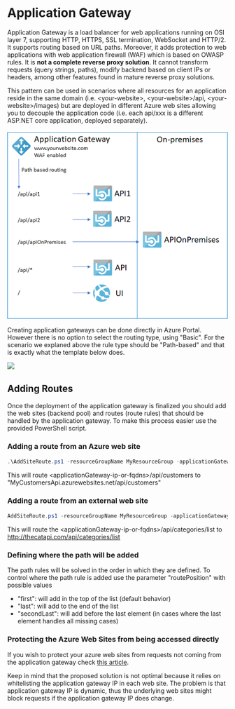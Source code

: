 # Application Gateway

Application Gateway is a load balancer for web applications running on OSI layer 7, supporting HTTP, HTTPS, SSL termination, WebSocket and HTTP/2.  It supports routing based on URL paths. Moreover, it adds protection to web applications with web application firewall (WAF) which is based on OWASP rules.
It is **not a complete reverse proxy solution**. It cannot transform requests (query strings, paths), modify backend based on client IPs or headers, among other features found in mature reverse proxy solutions.

This pattern can be used in scenarios where all resources for an application  reside in the same domain (i.e. &lt;your-website&gt;, &lt;your-website&gt;/api, &lt;your-website&gt;/images) but are deployed in different Azure web sites allowing you to decouple the application code (i.e. each api/xxx is a different ASP.NET core application, deployed separately).

![Application gateway with Web Sites](./media/application-gateway-overview.png)

Creating application gateways can be done directly in Azure Portal. However there is no option to select the routing type, using "Basic". For the scenario we explaned above the rule type should be "Path-based" and that is exactly what the template below does.

<a href="https://portal.azure.com/#create/Microsoft.Template/uri/https%3A%2F%2Fraw.githubusercontent.com%2Ffbeltrao%2Fazdeploy%2Fmaster%2Fapplication-gateway%2Ftemplate.json" target="_blank">
    <img src="https://azuredeploy.net/deploybutton.png"/>
</a>

## Adding Routes

Once the deployment of the application gateway is finalized you should add the web sites (backend pool) and routes (route rules) that should be handled by the application gateway. To make this process easier use the provided PowerShell script.

### Adding a route from an Azure web site

```powershell
.\AddSiteRoute.ps1 -resourceGroupName MyResourceGroup -applicationGatewayName MyAppGateway -webSiteName "MyCustomersApi" -paths "/api/customers","/api/customers/*"
```

This will route &lt;applicationGateway-ip-or-fqdns&gt;/api/customers to "MyCustomersApi.azurewebsites.net/api/customers"

### Adding a route from an external web site

```powershell
AddSiteRoute.ps1 -resourceGroupName MyResourceGroup -applicationGatewayName MyAppGateway -externalURI "thecatapi.com" -paths "/api/categories","/api/categories/*"
```

This will route the &lt;applicationGateway-ip-or-fqdns&gt;/api/categories/list to http://thecatapi.com/api/categories/list

### Defining where the path will be added

The path rules will be solved in the order in which they are defined. To control where the path rule is added use the parameter "routePosition" with possible values

- "first": will add in the top of the list (default behavior)
- "last": will add to the end of the list
- "secondLast": will add before the last element (in cases where the last element handles all missing cases)

### Protecting the Azure Web Sites from being accessed directly

If you wish to protect your azure web sites from requests not coming from the application gateway check [this article](https://blogs.msdn.microsoft.com/mihansen/2018/02/15/web-app-with-vnet-only-access-using-app-gateway-powershell-automation/).

Keep in mind that the proposed solution is not optimal because it relies on whitelisting the application gateway IP in each web site. The problem is that application gateway IP is dynamic, thus the underlying web sites might block requests if the application gateway IP does change.